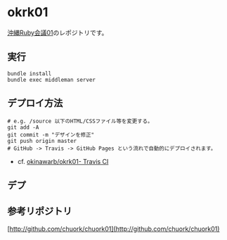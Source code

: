 okrk01
======
[沖縄Ruby会議01](https://okinawarb.github.io/okrk01/)のレポジトリです。

## 実行
```
bundle install
bundle exec middleman server
```

## デプロイ方法

```
# e.g. /source 以下のHTML/CSSファイル等を変更する。
git add -A
git commit -m "デザインを修正"
git push origin master
# GitHub -> Travis -> GitHub Pages という流れで自動的にデプロイされます。
```

- cf. [okinawarb/okrk01- Travis CI](https://travis-ci.org/okinawarb/okrk01)

## デプ
## 参考リポジトリ

[http://github.com/chuork/chuork01](http://github.com/chuork/chuork01)



